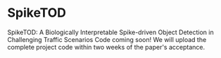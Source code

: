 # SpikeTOD
SpikeTOD: A Biologically Interpretable Spike-driven Object Detection in Challenging Traffic Scenarios
Code coming soon!
We will upload the complete project code within two weeks of the paper's acceptance.
